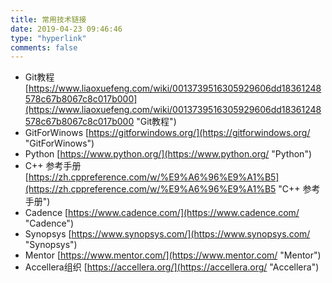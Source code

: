 ```yaml
---
title: 常用技术链接
date: 2019-04-23 09:46:46
type: "hyperlink"
comments: false
---
```


* Git教程
[https://www.liaoxuefeng.com/wiki/0013739516305929606dd18361248578c67b8067c8c017b000](https://www.liaoxuefeng.com/wiki/0013739516305929606dd18361248578c67b8067c8c017b000 "Git教程")
* GitForWinows
[https://gitforwindows.org/](https://gitforwindows.org/ "GitForWinows")
* Python
[https://www.python.org/](https://www.python.org/ "Python")
* C++ 参考手册
[https://zh.cppreference.com/w/%E9%A6%96%E9%A1%B5](https://zh.cppreference.com/w/%E9%A6%96%E9%A1%B5 "C++ 参考手册")
* Cadence
[https://www.cadence.com/](https://www.cadence.com/ "Cadence")
* Synopsys
[https://www.synopsys.com/](https://www.synopsys.com/ "Synopsys")
* Mentor
[https://www.mentor.com/](https://www.mentor.com/ "Mentor")
* Accellera组织
[https://accellera.org/](https://accellera.org/ "Accellera")